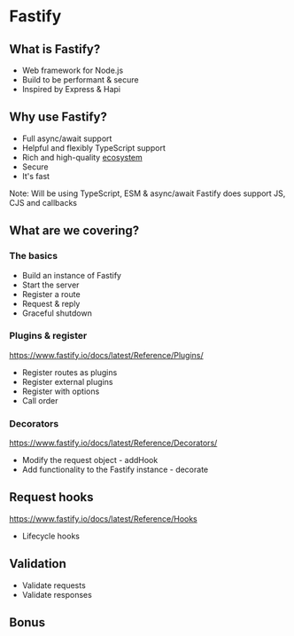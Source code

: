 # Fastify

## What is Fastify?
* Web framework for Node.js
* Build to be performant & secure
* Inspired by Express & Hapi

## Why use Fastify?
* Full async/await support
* Helpful and flexibly TypeScript support
* Rich and high-quality [ecosystem](https://www.fastify.io/ecosystem/)
* Secure
* It's fast

Note: Will be using TypeScript, ESM & async/await
Fastify does support JS, CJS and callbacks

## What are we covering?
### The basics
* Build an instance of Fastify
* Start the server
* Register a route
* Request & reply
* Graceful shutdown

### Plugins & register
https://www.fastify.io/docs/latest/Reference/Plugins/
* Register routes as plugins
* Register external plugins
* Register with options
* Call order

### Decorators
https://www.fastify.io/docs/latest/Reference/Decorators/
* Modify the request object - addHook
* Add functionality to the Fastify instance - decorate

## Request hooks
https://www.fastify.io/docs/latest/Reference/Hooks
* Lifecycle hooks

## Validation
* Validate requests
* Validate responses

## Bonus